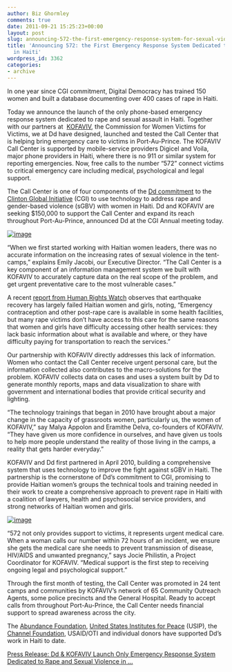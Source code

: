 ```yaml
---
author: Biz Ghormley
comments: true
date: 2011-09-21 15:25:23+00:00
layout: post
slug: announcing-572-the-first-emergency-response-system-for-sexual-violence-in-haiti
title: 'Announcing 572: the First Emergency Response System Dedicated to Sexual Violence
  in Haiti'
wordpress_id: 3362
categories:
- archive
---
```

In one year since CGI commitment, Digital Democracy has trained 150 women and built a database documenting over 400 cases of rape in Haiti.

Today we announce the launch of the only phone-based emergency response system dedicated to rape and sexual assault in Haiti. Together with our partners at  [KOFAVIV](http://kofaviv.org/), the Commission for Women Victims for Victims, we at Dd have designed, launched and tested the Call Center that is helping bring emergency care to victims in Port-Au-Prince. The KOFAVIV Call Center is supported by mobile-service providers Digicel and Voila, major phone providers in Haiti, where there is no 911 or similar system for reporting emergencies. Now, free calls to the number “572” connect victims to critical emergency care including medical, psychological and legal support.

The Call Center is one of four components of the [Dd commitment](http://www.clintonglobalinitiative.org/commitments/commitments_search.asp?id=694377 ) to the [Clinton Global Initiative](http://www.clintonglobalinitiative.org/) (CGI) to use technology to address rape and gender-based violence (sGBV) with women in Haiti. Dd and KOFAVIV are seeking $150,000 to support the Call Center and expand its reach throughout Port-Au-Prince, announced Dd at the CGI Annual meeting today.

[![image](http://farm7.static.flickr.com/6166/6164699382_dde4d0fab9.jpg)](https://secure.flickr.com/photos/digitaldemocracy/sets/72157623791167187/)

“When we first started working with Haitian women leaders, there was no accurate information on the increasing rates of sexual violence in the tent-camps,” explains Emily Jacobi, our Executive Director. “The Call Center is a key component of an information management system we built with KOFAVIV to accurately capture data on the real scope of the problem, and get urgent preventative care to the most vulnerable cases.”

A recent [report from Human Rights Watch](http://www.hrw.org/news/2011/08/30/haiti-earthquake-recovery-failing-women-and-girls) observes that earthquake recovery has largely failed Haitian women and girls, noting, “Emergency contraception and other post-rape care is available in some health facilities, but many rape victims don’t have access to this care for the same reasons that women and girls have difficulty accessing other health services: they lack basic information about what is available and where, or they have difficulty paying for transportation to reach the services.”

Our partnership with KOFAVIV directly addresses this lack of information. Women who contact the Call Center receive urgent personal care, but the information collected also contributes to the macro-solutions for the problem. KOFAVIV collects data on cases and uses a system built by Dd to generate monthly reports, maps and data visualization to share with government and international bodies that provide critical security and lighting.

“The technology trainings that began in 2010 have brought about a major change in the capacity of grassroots women, particularly us, the women of KOFAVIV,” say Malya Appolon and Eramithe Delva, co-founders of KOFAVIV. “They have given us more confidence in ourselves, and have given us tools to help more people understand the reality of those living in the camps, a reality that gets harder everyday.”

KOFAVIV and Dd first partnered in April 2010, building a comprehensive system that uses technology to improve the fight against sGBV in Haiti. The partnership is the cornerstone of Dd’s commitment to CGI, promising to provide Haitian women’s groups the technical tools and training needed in their work to create a comprehensive approach to prevent rape in Haiti with a coalition of lawyers, health and psychosocial service providers, and strong networks of Haitian women and girls.

[![image](https://farm7.static.flickr.com/6088/6125507676_ce64193b4b_z.jpg)](https://secure.flickr.com/photos/digitaldemocracy/sets/72157623791167187/)

“572 not only provides support to victims, it represents urgent medical care. When a woman calls our number within 72 hours of an incident, we ensure she gets the medical care she needs to prevent transmission of disease, HIV/AIDS and unwanted pregnancy,” says Jocie Philistin, a Project Coordinator for KOFAVIV. “Medical support is the first step to receiving ongoing legal and psychological support.”

Through the first month of testing, the Call Center was promoted in 24 tent camps and communities by KOFAVIV’s network of 65 Community Outreach Agents, some police precincts and the General Hospital. Ready to accept calls from throughout Port-Au-Prince, the Call Center needs financial support to spread awareness across the city.

The [Abundance Foundation](http://theabundancefoundation.org/), [United States Institutes for Peace](http://www.usip.org/) (USIP), the [Channel Foundation](http://www.channelfoundation.org/dd.html), USAID/OTI and individual donors have supported Dd’s work in Haiti to date.

[Press Release: Dd & KOFAVIV Launch Only Emergency Response System Dedicated to Rape and Sexual Violence in ...](http://www.scribd.com/doc/65789427/Press-Release-Dd-KOFAVIV-Launch-Only-Emergency-Response-System-Dedicated-to-Rape-and-Sexual-Violence-in-Haiti)
